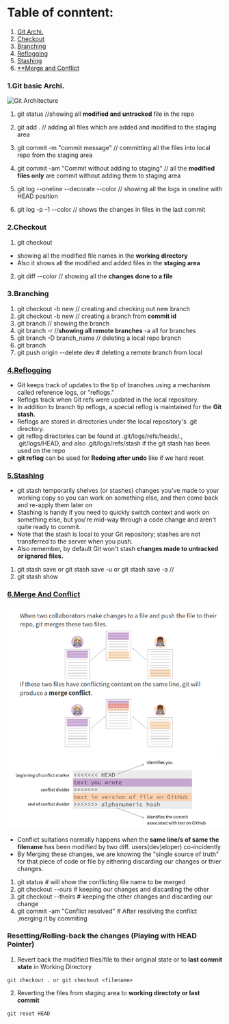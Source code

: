 Table of conntent:
===================
1. [Git Archi.](#1git-basic-Archi.)
2. [Checkout](#2Checkout)
3. [Branching](#3branching)
4. [Reflogging](#4Reflogging)
5. [Stashing](#5Stashing)
6. [\*\*Merge and Conflict](#6Merge-And-Conflict)

### 1.Git basic Archi.

![Git Architecture](https://d1jnx9ba8s6j9r.cloudfront.net/blog/wp-content/uploads/2016/11/Git-Architechture-Git-Tutorial-Edureka-2-768x720.png)
1. git status //showing all **modified and untracked** file in the repo

2. git add . // adding all files which are added and modified to the staging area

3. git commit -m "commit message"  // committing all the files into local repo from the staging area

4. git commit -am "Commit without adding to staging" // all the **modified files only** are commit without adding them to staging area

5. git log --oneline --decorate --color // showing all the logs in oneline with HEAD position 

6. git log -p -1 --color  	// shows the changes in files in the last commit

### 2.Checkout 

1. git checkout

* showing all the modified file names in the **working directory**
* Also it shows all the modified and added files in the **staging area** 

2. git diff --color <filename>   // showing all the **changes done to a file**


### 3.Branching

1. git checkout -b new // creating and checking out new branch
2. git checkout -b new <sha-id> // creating a branch from **commit id**
3. git branch 			// showing the branch
4. git branch -r 		//**showing all remote branches** -a all for branches
5. git branch -D branch_name // deleting a local repo branch
6. git branch 
7. git push origin --delete dev # deleting a remote branch from local 

### [4.Reflogging](https://www.atlassian.com/git/tutorials/rewriting-history/git-reflog)

* Git keeps track of updates to the tip of branches using a mechanism called reference logs, or "reflogs."
* Reflogs track when Git refs were updated in the local repository. 
* In addition to branch tip reflogs, a special reflog is maintained for the **Git stash**.
* Reflogs are stored in directories under the local repository's .git directory.
* git reflog directories can be found at .git/logs/refs/heads/., .git/logs/HEAD, and also .git/logs/refs/stash if the git stash has been used on the repo
* **git reflog** can be used for **Redoing after undo** like if we hard reset 

### [5.Stashing](https://www.atlassian.com/git/tutorials/saving-changes/git-stash#stashing-your-work)

* git stash temporarily shelves (or stashes) changes you've made to your working copy so you can work on something else, and then come back and re-apply them later on
* Stashing is handy if you need to quickly switch context and work on something else, 
  but you're mid-way through a code change and aren't quite ready to commit.
* Note that the stash is local to your Git repository; stashes are not transferred to the server when you push.
* Also remember, by default Git won't stash **changes made to untracked or ignored files.**

1. git stash save or git stash save -u or git stash save -a //
2. git stash show

### [6.Merge And Conflict](https://www.git-tower.com/learn/git/faq/solve-merge-conflicts)

![Merge-conflict](merge-conflict.png)
![Merge-conflict-2](merge-conflict-2.png)
* Conflict suitations normally happens when the **same line/s of same the filename** has been modified by two diff. users(dev)eloper) co-incidently
* By Merging these changes, we are knowing the "single source of truth" for that piece of code or file by eithering discarding 
our changes or thier changes.

1. git status # will show the conflicting file name to be merged 
2. git checkout --ours <file-name> # keeping our changes and discarding the other 
3. git checkout --theirs <file-name> # keeping the other changes and discarding our change 
4. git commit -am "Conflict resolved" # After resolving the confilct ,merging it by commiting



### Resetting/Rolling-back the changes (Playing with HEAD Pointer)

1. Revert back the modified files/file to their original state or to **last commit state** in Working Directory 
```
git checkout . or git checkout <filename>
```

2. Reverting the files from staging area to **working directoty or last commit**
```
git reset HEAD 
```






